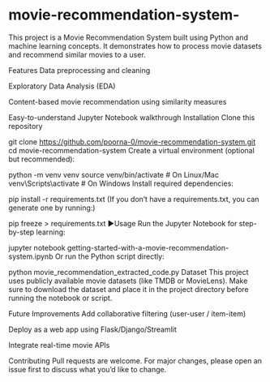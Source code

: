 # movie-recommendation-system-
This project is a Movie Recommendation System built using Python and machine learning concepts. It demonstrates how to process movie datasets and recommend similar movies to a user.

Features
Data preprocessing and cleaning

Exploratory Data Analysis (EDA)

Content-based movie recommendation using similarity measures

Easy-to-understand Jupyter Notebook walkthrough
 Installation
Clone this repository

git clone https://github.com/poorna-0/movie-recommendation-system.git
cd movie-recommendation-system
Create a virtual environment (optional but recommended):

python -m venv venv
source venv/bin/activate   # On Linux/Mac
venv\Scripts\activate      # On Windows
Install required dependencies:

pip install -r requirements.txt
(If you don’t have a requirements.txt, you can generate one by running:)

pip freeze > requirements.txt
▶Usage
Run the Jupyter Notebook for step-by-step learning:

jupyter notebook getting-started-with-a-movie-recommendation-system.ipynb
Or run the Python script directly:

python movie_recommendation_extracted_code.py
Dataset
This project uses publicly available movie datasets (like TMDB or MovieLens).
Make sure to download the dataset and place it in the project directory before running the notebook or script.

Future Improvements
Add collaborative filtering (user-user / item-item)

Deploy as a web app using Flask/Django/Streamlit

Integrate real-time movie APIs

Contributing
Pull requests are welcome. For major changes, please open an issue first to discuss what you’d like to change.
